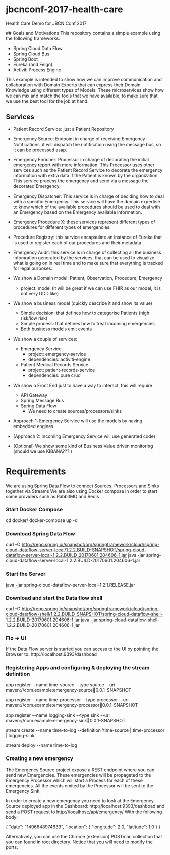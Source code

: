 # jbcnconf-2017-health-care
Health Care Demo for JBCN Conf 2017

## Goals and Motivations
This repository contains a simple example using the following frameworks:
- Spring Cloud Data Flow
- Spring Cloud Bus
- Spring Boot
- Eureka (and Feign)
- Activiti Process Engine

This example is intended to show how we can improve communication and collaboration with Domain Experts that can express their Domain Knowledge using different types of Models. These microservices show how we can mix and match the tools that we have available, to make sure that we use the best tool for the job at hand. 

## Services

* Patient Record Service: just a Patient Repository
* Emergency Source: Endpoint in charge of receiving Emergency Notifications, it will dispatch the notification using the message bus, so it can be processed asap.
* Emergency Enricher: Processor in charge of decorating the initial emergency report with more information. This Processor uses other services such as the Patient Record Service to decorate the emergency information with extra data if the Patient is known by the organization. This service process the emergency and send via a message the decorated Emergency.
* Emergency Dispatcher: This service is in charge of deciding how to deal with a specific Emergency. This service will have the domain expertise to know which of the available procedures should be used to deal with an Emergency based on the Emergency available information.
* Emergency Procedure X: these services represent different types of procedures for different types of emergencies.
* Procedure Registry: this service encapsulate an instance of Eureka that is used to register each of our procedures and their metadata
* Emergency Audit: this service is in charge of collecting all the business infomration generated by the services, that can be used to visualize what is going on in real time and to make sure that everything is tracked for legal purposes. 



* We show a Domain model: Patient, Observation, Procedure, Emergency 
	* project: model (it will be great if we can use FHIR as our model, it is not very DDD like)
* We show a business model (quickly describe it and show its value)
	* Simple decision: that defines how to categorise Patients (high risk/low risk)
	* Simple process: that defines how to treat incoming emergencies
	* Both business models emit events
* We show a couple of services:
	* Emergency Service
		* project: emergency-service
		* dependencies: activiti-engine
	* Patient Medical Records Service
		* project: patient-records-service
		* dependencies: pure crud
* We show a Front End just to have a way to interact, this will require
	* API Gateway
	* Spring Message Bus
	* Spring Data Flow 
		* We need to create sources/processors/sinks
*  Approach 1: Emergency Service will use the models by having embedded engines	 
* (Approach 2: Incoming Emergency Service will use generated code)
* (Optional) We show some kind of Business Value driven monitoring (should we use KIBANA??? ) 



# Requirements

We are using Spring Data Flow to connect Sources, Processors and Sinks together via Streams
We are also using Docker compose in order to start some providers such as RabbitMQ and Redis

### Start Docker Compose
cd docker/
docker-compose up -d


### Download Spring Data Flow
curl -O http://repo.spring.io/snapshot/org/springframework/cloud/spring-cloud-dataflow-server-local/1.2.2.BUILD-SNAPSHOT/spring-cloud-dataflow-server-local-1.2.2.BUILD-20170601.204606-1.jar
java -jar spring-cloud-dataflow-server-local-1.2.2.BUILD-20170601.204606-1.jar
### Start the Server
java -jar spring-cloud-dataflow-server-local-1.2.1.RELEASE.jar

### Download and start the Data flow shell
curl -O http://repo.spring.io/snapshot/org/springframework/cloud/spring-cloud-dataflow-shell/1.2.2.BUILD-SNAPSHOT/spring-cloud-dataflow-shell-1.2.2.BUILD-20170601.204606-1.jar
java -jar spring-cloud-dataflow-shell-1.2.2.BUILD-20170601.204606-1.jar

### Flo -> UI
If the Data Flow server is started you can access to the UI by pointing the Browser to: http://localhost:9393/dashboad

### Registering Apps and configuring & deploying the stream definition

app register --name time-source --type source --uri maven://com.example:emergency-source:jar:0.0.1-SNAPSHOT

app register --name time-processor --type processor --uri maven://com.example:emergency-processor:jar:0.0.1-SNAPSHOT

app register --name logging-sink --type sink --uri maven://com.example:emergency-sink:jar:0.0.1-SNAPSHOT

stream create --name time-to-log --definition 'time-source | time-processor | logging-sink'

stream deploy --name time-to-log


### Creating a new emergency
The Emergency Source project expose a REST endpoint where you can send new Emergencies. 
These emergencies will be propageted to the Emergency Processor which will start a Process for each of these emergencies. 
All the events emited by the Processor will be sent to the Emergency Sink.

In order to create a new emergency you need to look at the Emergency Source deployed app in the Dashboard:  http://localhost:9393/dashboad
and send a POST request to http://localhost:<look for the assigned port>/api/emergency/
With the following body: 

 {
	"date": "1496648974639",
	"location": {
		"longitude": 2.0,
		"latitude": 1.0
	}
 }

Alternatively, you can use the Chrome (extension) POSTman collection that you can found in root directory. Notice that you will need to modify the ports.

